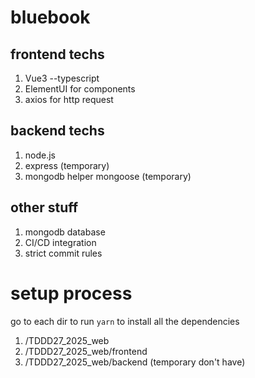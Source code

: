 # bluebook

## frontend techs

1. Vue3 --typescript
2. ElementUI for components
3. axios for http request

## backend techs
1. node.js
2. express (temporary)
3. mongodb helper mongoose (temporary)

## other stuff

1. mongodb database
2. CI/CD integration
3. strict commit rules


# setup process
go to each dir to run ```yarn``` to install all the dependencies

1. /TDDD27_2025_web
2. /TDDD27_2025_web/frontend 
3. /TDDD27_2025_web/backend (temporary don't have)

